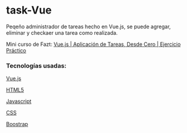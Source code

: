 # task-Vue

Peqeño administrador de tareas hecho en Vue.js, se puede agregar, eliminar y checkaer una tarea como realizada. 

Mini curso de Fazt: [Vue.js | Aplicación de Tareas, Desde Cero | Ejercicio Práctico](https://www.youtube.com/watch?v=KsFTKHslnGM)

### Tecnologías usadas:

[Vue.js](https://vuejs.org/)

[HTML5](https://developer.mozilla.org/es/docs/HTML/HTML5)

[Javascript](https://developer.mozilla.org/es/docs/Web/JavaScript)

[CSS](https://www.w3schools.com/css/)

[Boostrap](https://getbootstrap.com/)
